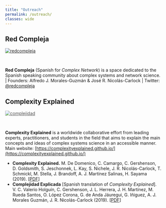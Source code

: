```yaml
---
title: "Outreach"
permalink: /outreach/
classes: wide
---
```


## Red Compleja

<a href="https://twitter.com/redcompleja">
<img src="{{ site.url }}{{ site.baseurl }}/assets/images/redcompleja.png" alt="redcompleja" class="full" style="opacity:0.95;filter:alpha(opacity=95);"></a>

<!--
&nbsp;
**Red Compleja** es un espacio de divulgación en Español sobre la ciencia de sistemas complejos y redes. \| Fundadores: Alfredo J. Morales-Guzmán & José R. Nicolás-Carlock \| Twitter: [@redcompleja](https://twitter.com/redcompleja)
-->

&nbsp;

**Red Compleja** (Spanish for _Complex Network_) is a space dedicated to the Spanish speaking community about complex systems and network science. \| Founders: Alfredo J. Morales-Guzmán & José R. Nicolás-Carlock \| Twitter: [@redcompleja](https://twitter.com/redcompleja)

## Complexity Explained

<a href="https://complexityexplained.github.io/">
<img src="{{ site.url }}{{ site.baseurl }}/assets/images/complejidad.png" alt="complejidad" class="full" style="opacity:0.75;filter:alpha(opacity=75);"></a>

&nbsp;

**Complexity Explained** is a worldwide collaborative effort from leading experts, practitioners, and students in the field that aims to explain the main concepts and ideas of complex systems science in an accessible manner. Main website: [https://complexityexplained.github.io/](https://complexityexplained.github.io/)

* **Complexity Explained.** M. De Domenico, C. Camargo, C. Gershenson, D. Goldsmith, S. Jeschonnek, L. Kay, S. Nichele, J. R. Nicolás-Carlock, T. Schmickl, M. Stella, J. Brandoff, A. J. Martínez Salinas, H. Sayama (2019). \[[PDF](https://complexityexplained.github.io/ComplexityExplained.pdf)\]
* **Complejidad Explicada** \[Spanish translation of *Complexity Explained*\]. V. C. Valerio Holguín, C. Gershenson, J. L. Herrera, J. H. Martínez, M. Rueda Santos, O. López Corona, G. de Anda Jáuregui, G. Iñiguez, A. J. Morales Guzmán, J. R. Nicolás-Carlock (2019). \[[PDF](https://complexityexplained.github.io/ComplexityExplained[Spanish].pdf)\]

<!-- 
[![complejidad]({{ site.url }}{{ site.baseurl }}/assets/images/complejidad.png){: .full}](https://complexityexplained.github.io/) 
-->

<!-- 
<a href="https://complexityexplained.github.io/">
<img src="{{ site.url }}{{ site.baseurl }}/assets/images/complejidad.png" alt="complejidad" class="full" style="opacity:0.75;filter:alpha(opacity=75);"></a>
-->
